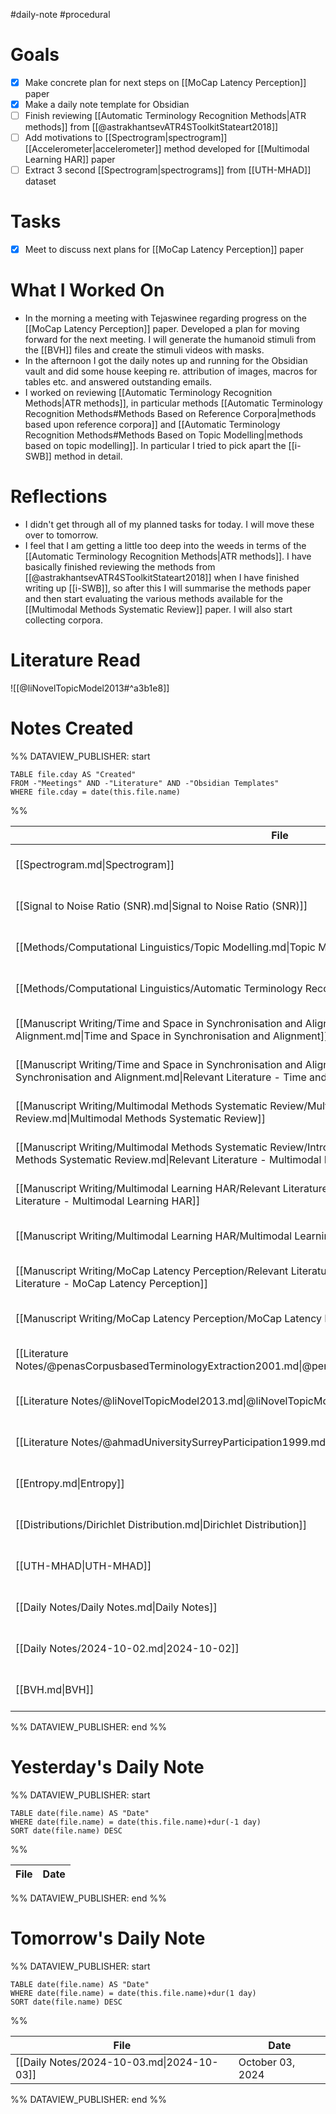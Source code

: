 #daily-note #procedural

# Goals

- [x] Make concrete plan for next steps on [[MoCap Latency Perception]] paper
- [x] Make a daily note template for Obsidian
- [ ] Finish reviewing [[Automatic Terminology Recognition Methods|ATR methods]] from [[@astrakhantsevATR4SToolkitStateart2018]]
- [ ] Add motivations to [[Spectrogram|spectrogram]] [[Accelerometer|accelerometer]] method developed for [[Multimodal Learning HAR]] paper
- [ ] Extract 3 second [[Spectrogram|spectrograms]] from [[UTH-MHAD]] dataset

# Tasks

- [x] Meet to discuss next plans for [[MoCap Latency Perception]] paper

# What I Worked On

- In the morning a meeting with Tejaswinee regarding progress on the [[MoCap Latency Perception]] paper. Developed a plan for moving forward for the next meeting. I will generate the humanoid stimuli from the [[BVH]] files and create the stimuli videos with masks.
- In the afternoon I got the daily notes up and running for the Obsidian vault and did some house keeping re. attribution of images, macros for tables etc. and answered outstanding emails.
- I worked on reviewing [[Automatic Terminology Recognition Methods|ATR methods]], in particular methods [[Automatic Terminology Recognition Methods#Methods Based on Reference Corpora|methods based upon reference corpora]] and [[Automatic Terminology Recognition Methods#Methods Based on Topic Modelling|methods based on topic modelling]]. In particular I tried to pick apart the [[i-SWB]] method in detail.

# Reflections

- I didn't get through all of my planned tasks for today. I will move these over to tomorrow.
- I feel that I am getting a little too deep into the weeds in terms of the [[Automatic Terminology Recognition Methods|ATR methods]]. I have basically finished reviewing the methods from [[@astrakhantsevATR4SToolkitStateart2018]] when I have finished writing up [[i-SWB]], so after this I will summarise the methods paper and then start evaluating the various methods available for the [[Multimodal Methods Systematic Review]] paper. I will also start collecting corpora.

# Literature Read

![[@liNovelTopicModel2013#^a3b1e8]]

# Notes Created

%% DATAVIEW_PUBLISHER: start
```dataview
TABLE file.cday AS "Created"
FROM -"Meetings" AND -"Literature" AND -"Obsidian Templates"
WHERE file.cday = date(this.file.name)
```
%%

| File                                                                                                                                                                                                                   | Created          |
| ---------------------------------------------------------------------------------------------------------------------------------------------------------------------------------------------------------------------- | ---------------- |
| [[Spectrogram.md\|Spectrogram]]                                                                                                                                                                                        | October 02, 2024 |
| [[Signal to Noise Ratio (SNR).md\|Signal to Noise Ratio (SNR)]]                                                                                                                                                        | October 02, 2024 |
| [[Methods/Computational Linguistics/Topic Modelling.md\|Topic Modelling]]                                                                                                                                              | October 02, 2024 |
| [[Methods/Computational Linguistics/Automatic Terminology Recognition (ATR)/Methods/i-SWB.md\|i-SWB]]                                                                                                                  | October 02, 2024 |
| [[Manuscript Writing/Time and Space in Synchronisation and Alignment/Time and Space in Synchronisation and Alignment.md\|Time and Space in Synchronisation and Alignment]]                                             | October 02, 2024 |
| [[Manuscript Writing/Time and Space in Synchronisation and Alignment/Relevant Literature - Time and Space in Synchronisation and Alignment.md\|Relevant Literature - Time and Space in Synchronisation and Alignment]] | October 02, 2024 |
| [[Manuscript Writing/Multimodal Methods Systematic Review/Multimodal Methods Systematic Review.md\|Multimodal Methods Systematic Review]]                                                                              | October 02, 2024 |
| [[Manuscript Writing/Multimodal Methods Systematic Review/Introduction/Relevant Literature - Multimodal Methods Systematic Review.md\|Relevant Literature - Multimodal Methods Systematic Review]]                     | October 02, 2024 |
| [[Manuscript Writing/Multimodal Learning HAR/Relevant Literature - Multimodal Learning HAR.md\|Relevant Literature - Multimodal Learning HAR]]                                                                         | October 02, 2024 |
| [[Manuscript Writing/Multimodal Learning HAR/Multimodal Learning HAR.md\|Multimodal Learning HAR]]                                                                                                                     | October 02, 2024 |
| [[Manuscript Writing/MoCap Latency Perception/Relevant Literature - MoCap Latency Perception.md\|Relevant Literature - MoCap Latency Perception]]                                                                      | October 02, 2024 |
| [[Manuscript Writing/MoCap Latency Perception/MoCap Latency Perception.md\|MoCap Latency Perception]]                                                                                                                  | October 02, 2024 |
| [[Literature Notes/@penasCorpusbasedTerminologyExtraction2001.md\|@penasCorpusbasedTerminologyExtraction2001]]                                                                                                         | October 02, 2024 |
| [[Literature Notes/@liNovelTopicModel2013.md\|@liNovelTopicModel2013]]                                                                                                                                                 | October 02, 2024 |
| [[Literature Notes/@ahmadUniversitySurreyParticipation1999.md\|@ahmadUniversitySurreyParticipation1999]]                                                                                                               | October 02, 2024 |
| [[Entropy.md\|Entropy]]                                                                                                                                                                                                | October 02, 2024 |
| [[Distributions/Dirichlet Distribution.md\|Dirichlet Distribution]]                                                                                                                                                    | October 02, 2024 |
| [[UTH-MHAD\|UTH-MHAD]]                                                                                                                                                                                     | October 02, 2024 |
| [[Daily Notes/Daily Notes.md\|Daily Notes]]                                                                                                                                                                            | October 02, 2024 |
| [[Daily Notes/2024-10-02.md\|2024-10-02]]                                                                                                                                                                              | October 02, 2024 |
| [[BVH.md\|BVH]]                                                                                                                                                                                                        | October 02, 2024 |

%% DATAVIEW_PUBLISHER: end %%

# Yesterday's Daily Note

%% DATAVIEW_PUBLISHER: start
```dataview
TABLE date(file.name) AS "Date"
WHERE date(file.name) = date(this.file.name)+dur(-1 day)
SORT date(file.name) DESC
```
%%

| File | Date |
| ---- | ---- |

%% DATAVIEW_PUBLISHER: end %%

# Tomorrow's Daily Note

%% DATAVIEW_PUBLISHER: start
```dataview
TABLE date(file.name) AS "Date"
WHERE date(file.name) = date(this.file.name)+dur(1 day)
SORT date(file.name) DESC
```
%%

| File                                      | Date             |
| ----------------------------------------- | ---------------- |
| [[Daily Notes/2024-10-03.md\|2024-10-03]] | October 03, 2024 |

%% DATAVIEW_PUBLISHER: end %%